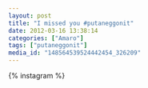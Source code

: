 ```yaml
---
layout: post
title: "I missed you #putaneggonit"
date: 2012-03-16 13:38:14
categories: ["Amaro"]
tags: ["putaneggonit"]
media_id: "148564539524442454_326209"
---
```


{% instagram %}
